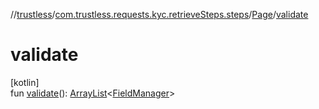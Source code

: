 //[trustless](../../../index.md)/[com.trustless.requests.kyc.retrieveSteps.steps](../index.md)/[Page](index.md)/[validate](validate.md)

# validate

[kotlin]\
fun [validate](validate.md)(): [ArrayList](https://kotlinlang.org/api/latest/jvm/stdlib/kotlin.collections/-array-list/index.html)&lt;[FieldManager](../../com.trustless.requests.kyc.retrieveSteps.steps.wrapper/-field-manager/index.md)&gt;

